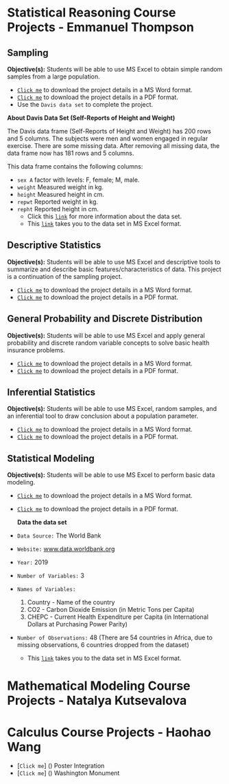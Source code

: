 # Statistical Reasoning Course Projects - Emmanuel Thompson

## Sampling
**Objective(s):** Students will be able to use MS Excel to obtain simple random samples from a large population.

- [`Click me`](https://github.com/sylvadon5/sylvadon5.github.io/blob/main/Project-1-%20SRS.docx) to download the project details in a MS Word format.
- [`Click me`](https://github.com/sylvadon5/sylvadon5.github.io/blob/main/Project-1-%20SRS.pdf) to download the project details in a PDF format.
- Use the `Davis data set` to complete the project.  

**About Davis Data Set (Self-Reports of Height and Weight)**

The Davis data frame (Self-Reports of Height and Weight) has 200 rows and 5 columns. The subjects were men and women engaged in regular exercise. There are some missing data. After removing all missing data, the data frame now has 181 rows and 5 columns. 

This data frame contains the following columns:
- `sex A` factor with levels: F, female; M, male.
- `weight` Measured weight in kg.
- `height` Measured height in cm.
- `repwt` Reported weight in kg.
- `repht` Reported height in cm. 
  - Click this [`link`](https://rdrr.io/cran/carData/man/Davis.html) for more information about the data set. 
  - This [`link`](https://github.com/sylvadon5/data-files/blob/main/Davis.xlsx) takes you to the data set in MS Excel format.  

## Descriptive Statistics

**Objective(s):** Students will be able to use MS Excel and descriptive tools to summarize and describe basic features/characteristics of data. This project is a continuation of the sampling project.

- [`Click me`](https://github.com/sylvadon5/sylvadon5.github.io/blob/main/Project-2-Descriptive-Statistics.docx) to download the project details in a MS Word format.
- [`Click me`](https://github.com/sylvadon5/sylvadon5.github.io/blob/main/Project-2-Descriptive-Statistics.pdf) to download the project details in a PDF format. 

## General Probability and Discrete Distribution

**Objective(s):** Students will be able to use MS Excel and apply general probability and discrete random variable concepts to solve basic health insurance problems.

- [`Click me`](https://github.com/sylvadon5/sylvadon5.github.io/blob/main/Project_2-Probability_Applications.docx) to download the project details in a MS Word format.
- [`Click me`](https://github.com/sylvadon5/sylvadon5.github.io/blob/main/Project_2-Probability_Applications.pdf) to download the project details in a PDF format. 

## Inferential Statistics

**Objective(s):** Students will be able to use MS Excel, random samples, and an inferential tool to draw conclusion about a population parameter.

- [`Click me`](https://github.com/sylvadon5/sylvadon5.github.io/blob/main/Project_3-SINF.docx) to download the project details in a MS Word format.
- [`Click me`](https://github.com/sylvadon5/sylvadon5.github.io/blob/main/Project_3-SINF.pdf) to download the project details in a PDF format. 

## Statistical Modeling
**Objective(s):** Students will be able to use MS Excel to perform basic data modeling. 
 
- [`Click me`](https://github.com/sylvadon5/sylvadon5.github.io/blob/main/Project_5_Statistical_Modeling.docx) to download the project details in a MS Word format.
- [`Click me`](https://github.com/sylvadon5/sylvadon5.github.io/blob/main/Project_5_Statistical_Modeling.pdf) to download the project details in a PDF format. 
  
  **Data the data set**

- `Data Source:` The World Bank
- `Website:` www.data.worldbank.org
- `Year:` 2019
- `Number of Variables:` 3
- `Names of Variables:`
  1. Country - Name of the country
  2. CO2 - Carbon Dioxide Emission (in Metric Tons per Capita)
  3.  CHEPC - Current Health Expenditure per Capita (in International Dollars at Purchasing Power Parity) 
- `Number of Observations:` 48 (There are 54 countries in Africa, due to missing observations, 6 countries dropped from the dataset)
  - This [`link`](https://github.com/sylvadon5/sylvadon5.github.io/blob/main/Project_5_Statistical_Modeling_Data_set.xlsx) takes you to the data set in MS Excel format.  

# Mathematical Modeling Course Projects - Natalya Kutsevalova

# Calculus Course Projects - Haohao Wang

- [`Click me`] () Poster Integration  
- [`Click me`] () Washington Monument 








